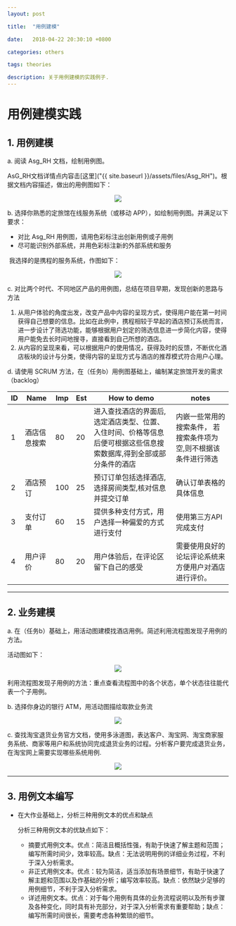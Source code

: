 ```yaml
---
layout: post

title:  "用例建模"

date:   2018-04-22 20:30:10 +0800

categories: others

tags: theories

description: 关于用例建模的实践例子.
---
```


# 用例建模实践

## 1. 用例建模

a. 阅读 Asg_RH 文档，绘制用例图。

AsG_RH文档详情点内容击[这里]("{{ site.baseurl }}/assets/files/Asg_RH")。根据文档内容描述，做出的用例图如下：

<div align="center">  
  <img src="{{ site.baseurl }}/assets/images/ASG_RH.png"/>
</div>



b. 选择你熟悉的定旅馆在线服务系统（或移动 APP），如绘制用例图。并满足以下要求：

* 对比 Asg_RH 用例图，请用色彩标注出创新用例或子用例
* 尽可能识别外部系统，并用色彩标注新的外部系统和服务

​  我选择的是携程的服务系统，作图如下：

<div align="center">  
  <img src="{{ site.baseurl }}/assets/images/Gowhere.png"/>
</div>	



c.  对比两个时代、不同地区产品的用例图，总结在项目早期，发现创新的思路与方法

1. 从用户体验的角度出发，改变产品中内容的呈现方式，使得用户能在第一时间获得自己想要的信息。比如在此例中，携程相较于早起的酒店预订系统而言，进一步设计了筛选功能，能够根据用户划定的筛选信息进一步简化内容，使得用户能免去长时间地搜寻，直接看到自己所想的酒店。
2. 从内容的呈现来看，可以根据用户的使用情况，获得及时的反馈，不断优化酒店板块的设计与分类，使得内容的呈现方式与酒店的推荐模式符合用户心理。



d.  请使用 SCRUM 方法，在（任务b）用例图基础上，编制某定旅馆开发的需求 （backlog）

| ID   | Name   | Imp  | Est  | How to demo                              | notes                             |
| ---- | ------ | ---- | ---- | ---------------------------------------- | --------------------------------- |
| 1    | 酒店信息搜索 | 80   | 20   | 进入查找酒店的界面后,选定酒店类型、位置、入住时间、价格等信息后便可根据这些信息搜索数据库,得到全部或部分条件的酒店 | 内嵌一些常用的搜索条件， 若搜索条件项为空,则不根据该条件进行筛选 |
| 2    | 酒店预订   | 100  | 25   | 预订订单包括选择酒店,选择房间类型,核对信息并提交订单              | 确认订单表格的具体信息                       |
| 3    | 支付订单   | 60   | 15   | 提供多种支付方式，用户选择一种偏爱的方式进行支付                 | 使用第三方API完成支付                      |
| 4    | 用户评价   | 80   | 20   | 用户体验后，在评论区留下自己的感受                        | 需要使用良好的论坛评论系统来方便用户对酒店进行评价。        |

---

## 2. 业务建模

a.  在（任务b）基础上，用活动图建模找酒店用例。简述利用流程图发现子用例的方法。

活动图如下：

<div align="center">  
  <img src="{{ site.baseurl }}/assets/images/process1.png"/>
</div>	

利用流程图发现子用例的方法：重点查看流程图中的各个状态，单个状态往往能代表一个子用例。



b. 选择你身边的银行 ATM，用活动图描绘取款业务流

<div align="center">  
  <img src="{{ site.baseurl }}/assets/images/process2.png"/>
</div>	



c. 查找淘宝退货业务官方文档，使用多泳道图，表达客户、淘宝网、淘宝商家服务系统、商家等用户和系统协同完成退货业务的过程。分析客户要完成退货业务，在淘宝网上需要实现哪些系统用例.

<div align="center">  
  <img src="{{ site.baseurl }}/assets/images/process3.png"/>
</div>

---

## 3. 用例文本编写

- 在大作业基础上，分析三种用例文本的优点和缺点

  分析三种用例文本的优缺点如下：

  - 摘要式用例文本。优点：简洁且概括性强，有助于快速了解主题和范围；编写所需时间少，效率较高。缺点：无法说明用例的详细业务过程，不利于深入分析需求。
  - 非正式用例文本。优点：较为简洁，适当添加有场景细节，有助于快速了解主题和范围以及作基础的分析；编写效率较高。缺点：依然缺少足够的用例细节，不利于深入分析需求。
  - 详述用例文本。优点：对于每个用例有具体的业务流程说明以及所有步骤及各种变化，同时具有补充部分，对于深入分析需求有重要帮助；缺点：编写所需时间很长，需要考虑各种繁琐的细节。